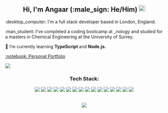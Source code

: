 <h2 align="center"> Hi, I'm Angaar (:male_sign: He/Him) <img src="https://user-images.githubusercontent.com/1303154/88677602-1635ba80-d120-11ea-84d8-d263ba5fc3c0.gif" width="21px" alt="hi"> </h2> 
<p> :desktop_computer:	I'm a full stack developer based in London, England. </p>
<p> :man_student: I've completed a coding bootcamp at _nology and studied for a masters in Chemical Engineering at the University of Surrey. </p>    
<p> 🌱 I’m currently learning <strong> TypeScript </strong> and <strong> Node.js. </strong> </p>
<p> <a href = "https://www.angaaruriakhil.com" target = "_blank"> :notebook: Personal Portfolio </a> </p> 
<p> <a href = "https://www.linkedin.com/in/angaar-uriakhil-1723a71b4/" target = "_blank"> <img src = "https://img.shields.io/badge/linkedin-%230077B5.svg?style=for-the-badge&logo=linkedin&logoColor=white" /> </a> </p> 
<h3 align="center"> Tech Stack: </h3> 
 <div align="center">
    <img src = "https://img.shields.io/badge/React-20232A?style=for-the-badge&logo=react&logoColor=61DAFB" />
    <img src = "https://img.shields.io/badge/JavaScript-F7DF1E?style=for-the-badge&logo=javascript&logoColor=black" />
    <img src = "https://img.shields.io/badge/Sass-CC6699?style=for-the-badge&logo=sass&logoColor=white" />
    <img src = "https://img.shields.io/badge/MySQL-00000F?style=for-the-badge&logo=mysql&logoColor=white" />
    <img src = "https://img.shields.io/badge/java-%23ED8B00.svg?style=for-the-badge&logo=java&logoColor=white"/>
    <img src = "https://img.shields.io/badge/python-3670A0?style=for-the-badge&logo=python&logoColor=ffdd54"/>
    <img src = "https://img.shields.io/badge/pandas-%23150458.svg?style=for-the-badge&logo=pandas&logoColor=white"/> 
    <img src = "https://img.shields.io/badge/typescript-%23007ACC.svg?style=for-the-badge&logo=typescript&logoColor=white" />
    <img src = "https://img.shields.io/badge/html5-%23E34F26.svg?style=for-the-badge&logo=html5&logoColor=white"/> 
    <img src = "https://img.shields.io/badge/bootstrap-%23563D7C.svg?style=for-the-badge&logo=bootstrap&logoColor=white"/> 
    <img src = "https://img.shields.io/badge/NPM-%23000000.svg?style=for-the-badge&logo=npm&logoColor=white" /> 
    <img src = "https://img.shields.io/badge/spring-%236DB33F.svg?style=for-the-badge&logo=spring&logoColor=white"/> 
    <img src = "https://img.shields.io/badge/git-%23F05033.svg?style=for-the-badge&logo=git&logoColor=white"/> 
    <img src = "https://img.shields.io/badge/-jest-%23C21325?style=for-the-badge&logo=jest&logoColor=white"/> 
    <img src = "https://img.shields.io/badge/-cypress-%23E5E5E5?style=for-the-badge&logo=cypress&logoColor=058a5e">
    <img src = "https://img.shields.io/badge/-TestingLibrary-%23E33332?style=for-the-badge&logo=testing-library&logoColor=white"/> 
</div>
<br>
<p align="center">
<a href="https://github.com/anuraghazra/github-readme-stats">
  <img src="https://github-readme-stats.vercel.app/api?username=angaar96&show_icons=true&theme=tokyonight"/>
</a>
</p> 
